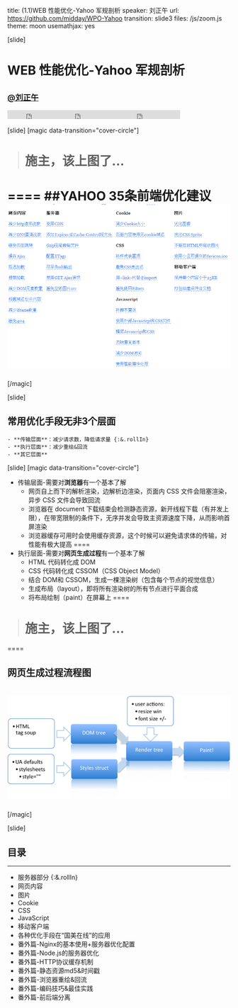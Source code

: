 title: (1.1)WEB 性能优化-Yahoo 军规剖析
speaker: 刘正午
url: https://github.com/midday/WPO-Yahoo
transition: slide3
files: /js/zoom.js
theme: moon
usemathjax: yes


[slide]
# WEB 性能优化-Yahoo 军规剖析
## <small><a href="https://github.com/midday">@刘正午</a></small>
<small style="vertical-align:middle;display:inline-block"><iframe src="http://ghbtns.com/github-btn.html?user=midday&repo=WPO-Yahoo&type=watch&count-true" allowtransparency="true" frameborder="0" scrolling="0" width="110" height="20" style="width:110px;height:20px;  background-color: transparent;"></iframe><iframe src="http://ghbtns.com/github-btn.html?user=midday&repo=WPO-Yahoo&type=fork&count=false" allowtransparency="true" frameborder="0" scrolling="0" width="110" height="20" style="width:110px;height:20px;  background-color: transparent;"></iframe><iframe src="http://ghbtns.com/github-btn.html?user=midday&repo=WPO-Yahoo&type=follow&count=true" allowtransparency="true" frameborder="0" scrolling="0" width="170" height="20" style="width:170px;height:20px;  background-color: transparent;"></iframe></small>


[slide]
[magic data-transition="cover-circle"]
> # 施主，该上图了...
====
##YAHOO 35条前端优化建议
![](/images/1.1/yahoo-rules.png)
====
[/magic]


[slide]
## 常用优化手段无非3个层面
    - **传输层面**：减少请求数，降低请求量 {:&.rollIn}
    - **执行层面**：减少重绘&回流
    - **其它层面**


[slide]
[magic data-transition="cover-circle"]
- 传输层面-需要对**浏览器**有一个基本了解
    - 网页自上而下的解析渲染，边解析边渲染，页面内 CSS 文件会阻塞渲染，异步 CSS 文件会导致回流
    - 浏览器在 document 下载结束会检测静态资源，新开线程下载（有并发上限），在带宽限制的条件下，无序并发会导致主资源速度下降，从而影响首屏渲染
    - 浏览器缓存可用时会使用缓存资源，这个时候可以避免请求体的传输，对性能有极大提高
====
- 执行层面-需要对**网页生成过程**有一个基本了解
    - HTML 代码转化成 DOM
    - CSS 代码转化成 CSSOM（CSS Object Model）
    - 结合 DOM和 CSSOM，生成一棵渲染树（包含每个节点的视觉信息）
    - 生成布局（layout），即将所有渲染树的所有节点进行平面合成
    - 将布局绘制（paint）在屏幕上
====
> # 施主，该上图了...
====
## 网页生成过程流程图
![](/images/1.1/page-generate-flow.png)
====
[/magic]

[slide]
## 目录
----
- 服务器部分 {:&.rollIn}
- 网页内容
- 图片
- Cookie
- CSS
- JavaScript
- 移动客户端
- 各种优化手段在“国美在线”的应用
- 番外篇-Nginx的基本使用+服务器优化配置
- 番外篇-Node.js的服务器优化
- 番外篇-HTTP协议缓存机制
- 番外篇-静态资源md5&时间戳
- 番外篇-浏览器重绘&回流
- 番外篇-编码技巧&最佳实践
- 番外篇-前后端分离


